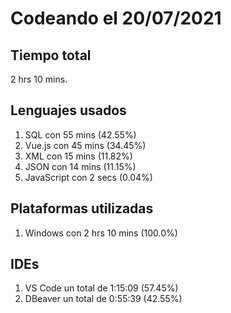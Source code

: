 # Codeando el 20/07/2021

## Tiempo total
2 hrs 10 mins.

## Lenguajes usados
1. SQL con 55 mins (42.55%)
1. Vue.js con 45 mins (34.45%)
1. XML con 15 mins (11.82%)
1. JSON con 14 mins (11.15%)
1. JavaScript con 2 secs (0.04%)

## Plataformas utilizadas
1. Windows con 2 hrs 10 mins (100.0%)

## IDEs
1. VS Code un total de 1:15:09 (57.45%)
1. DBeaver un total de 0:55:39 (42.55%)
